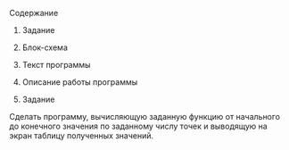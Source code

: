 Содержание

1. Задание

2. Блок-схема

3. Текст программы

4. Описание работы программы

  1. Задание

Сделать программу, вычисляющую заданную функцию от начального до конечного значения по заданному числу точек и выводящую на экран таблицу полученных значений.


